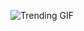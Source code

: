 ![Trending GIF](https://media2.giphy.com/media/v1.Y2lkPThiYjIxNzcydG85MTloeG4xeDFnMmJ2aXR1dG05cWY5cTFlN2h4aGRheDB2MzJlMCZlcD12MV9naWZzX3NlYXJjaCZjdD1n/YQitE4YNQNahy/giphy.gif)
